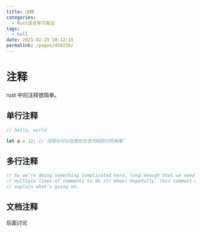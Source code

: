 ```yaml
---
title: 注释
categories: 
  - Rust语言学习笔记
tags: 
  - null
date: 2021-02-25 18:12:15
permalink: /pages/d5025b/
---
```


# 注释

rust 中的注释很简单。

## 单行注释

```rust
// hello, world

let a = 12; // 注释也可以在放在包含代码的行的末尾
```

## 多行注释

```rust
// So we’re doing something complicated here, long enough that we need
// multiple lines of comments to do it! Whew! Hopefully, this comment will
// explain what’s going on.
```

## 文档注释

后面讨论
